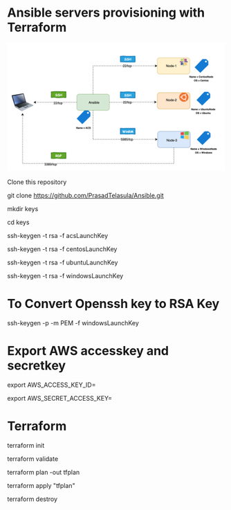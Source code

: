 # Ansible servers provisioning with Terraform

![Alt text](https://github.com/PrasadTelasula/Ansible/blob/master/arch_diag/infra_arch.png?raw=true "Architecture")

Clone this repository

git clone https://github.com/PrasadTelasula/Ansible.git

mkdir keys

cd keys

ssh-keygen -t rsa -f acsLaunchKey

ssh-keygen -t rsa -f centosLaunchKey

ssh-keygen -t rsa -f ubuntuLaunchKey

ssh-keygen -t rsa -f windowsLaunchKey

# To Convert Openssh key to RSA Key

ssh-keygen -p -m PEM -f windowsLaunchKey

# Export AWS accesskey and secretkey

export AWS_ACCESS_KEY_ID=

export AWS_SECRET_ACCESS_KEY=

# Terraform

terraform init

terraform validate

terraform plan -out tfplan

terraform apply "tfplan"

terraform destroy
